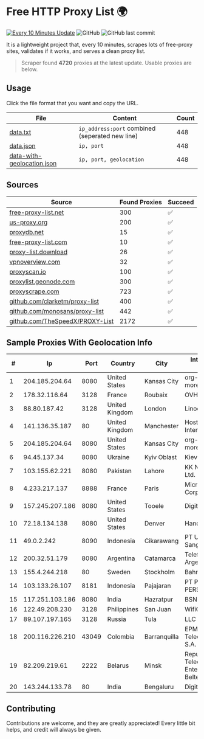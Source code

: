
# Free HTTP Proxy List 🌍

[![Every 10 Minutes Update](https://github.com/mertguvencli/http-proxy-list/actions/workflows/main.yml/badge.svg?branch=main)](https://github.com/mertguvencli/http-proxy-list/actions/workflows/main.yml)
![GitHub](https://img.shields.io/github/license/mertguvencli/http-proxy-list)
![GitHub last commit](https://img.shields.io/github/last-commit/mertguvencli/http-proxy-list)

It is a lightweight project that, every 10 minutes, scrapes lots of free-proxy sites, validates if it works, and serves a clean proxy list.


> Scraper found **4720** proxies at the latest update. Usable proxies are below.

## Usage

Click the file format that you want and copy the URL.


|File|Content|Count|
|----|-------|-----|
|[data.txt](https://raw.githubusercontent.com/mertguvencli/http-proxy-list/main/proxy-list/data.txt)|`ip_address:port` combined (seperated new line)|448|
|[data.json](https://raw.githubusercontent.com/mertguvencli/http-proxy-list/main/proxy-list/data.json)|`ip, port`|448|
|[data-with-geolocation.json](https://raw.githubusercontent.com/mertguvencli/http-proxy-list/main/proxy-list/data-with-geolocation.json)|`ip, port, geolocation`|448|

## Sources

|Source|Found Proxies|Succeed|
|------|-------------|-------|
|[free-proxy-list.net](https://free-proxy-list.net)|300|✅|
|[us-proxy.org](https://www.us-proxy.org)|200|✅|
|[proxydb.net](http://proxydb.net)|15|✅|
|[free-proxy-list.com](https://free-proxy-list.com/?page=&port=&type%5B%5D=http&type%5B%5D=https&up_time=0&search=Search)|10|✅|
|[proxy-list.download](https://www.proxy-list.download/HTTP)|26|✅|
|[vpnoverview.com](https://vpnoverview.com/privacy/anonymous-browsing/free-proxy-servers)|32|✅|
|[proxyscan.io](https://www.proxyscan.io)|100|✅|
|[proxylist.geonode.com](https://proxylist.geonode.com/api/proxy-list?limit=300&page=1&sort_by=lastChecked&sort_type=desc&protocols=http,https)|300|✅|
|[proxyscrape.com](https://api.proxyscrape.com/v2/?request=displayproxies&protocol=http&timeout=10000&country=all&ssl=all&anonymity=all)|723|✅|
|[github.com/clarketm/proxy-list](https://raw.githubusercontent.com/clarketm/proxy-list/master/proxy-list-raw.txt)|400|✅|
|[github.com/monosans/proxy-list](https://raw.githubusercontent.com/monosans/proxy-list/main/proxies/http.txt)|442|✅|
|[github.com/TheSpeedX/PROXY-List](https://raw.githubusercontent.com/TheSpeedX/PROXY-List/master/http.txt)|2172|✅|


## Sample Proxies With Geolocation Info

|#|Ip|Port|Country|City|Internet Service Provider|
|-|--|----|-------|----|-------------------------|
|1|204.185.204.64|8080|United States|Kansas City|org-morenet.more.net|
|2|178.32.116.64|3128|France|Roubaix|OVH SAS|
|3|88.80.187.42|3128|United Kingdom|London|Linode, LLC|
|4|141.136.35.187|80|United Kingdom|Manchester|Hostinger International Limited|
|5|204.185.204.64|8080|United States|Kansas City|org-morenet.more.net|
|6|94.45.137.34|8080|Ukraine|Kyiv Oblast|Kievline LLC|
|7|103.155.62.221|8080|Pakistan|Lahore|KK Networks (Pvt) Ltd.|
|8|4.233.217.137|8888|France|Paris|Microsoft Corporation|
|9|157.245.207.186|8080|United States|Tooele|DigitalOcean, LLC|
|10|72.18.134.138|8080|United States|Denver|Handy Networks|
|11|49.0.2.242|8090|Indonesia|Cikarawang|PT Usaha Adi Sanggoro|
|12|200.32.51.179|8080|Argentina|Catamarca|Telefonica de Argentina|
|13|155.4.244.218|80|Sweden|Stockholm|Bahnhof AB|
|14|103.133.26.107|8181|Indonesia|Pajajaran|PT PHATRIA INTI PERSADA|
|15|117.251.103.186|8080|India|Hazratpur|BSNL Internet|
|16|122.49.208.230|3128|Philippines|San Juan|WifiCity, Inc|
|17|89.107.197.165|3128|Russia|Tula|LLC TK Altair|
|18|200.116.226.210|43049|Colombia|Barranquilla|EPM Telecomunicaciones S.A. E.S.P|
|19|82.209.219.61|2222|Belarus|Minsk|Republican Unitary Telecommunication Enterprise Beltelecom|
|20|143.244.133.78|80|India|Bengaluru|DigitalOcean, LLC|



## Contributing

Contributions are welcome, and they are greatly appreciated! Every
little bit helps, and credit will always be given.

